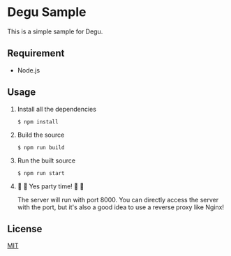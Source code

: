 # Degu Sample

This is a simple sample for Degu.

## Requirement

- Node.js

## Usage

1. Install all the dependencies

    ```
    $ npm install
    ```

1. Build the source

    ```
    $ npm run build
    ```

1. Run the built source

    ```
    $ npm run start
    ```

1. :tada: :sushi: Yes party time! :sushi: :tada:

    The server will run with port 8000. You can directly access the server with the port, but it's also a good idea to use a reverse proxy like Nginx!

## License

[MIT](https://opensource.org/licenses/MIT)
